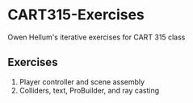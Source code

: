 # CART315-Exercises

Owen Hellum's iterative exercises for CART 315 class

## Exercises
1. Player controller and scene assembly
1. Colliders, text, ProBuilder, and ray casting
